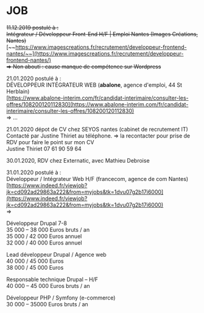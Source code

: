 # JOB

~~11.12.2019 postulé à :  
Intégrateur / Développeur Front-End H/F \| Emploi Nantes \(Images Créations, Nantes\)~~  
[~~https://www.imagescreations.fr/recrutement/developpeur-frontend-nantes/~~](https://www.imagescreations.fr/recrutement/developpeur-frontend-nantes/)  
~~=&gt; Non abouti : cause manque de compétence sur Wordpress~~

21.01.2020 postulé à :  
DÉVELOPPEUR INTÉGRATEUR WEB \(**abalone**, agence d'emploi, 44 St Herblain\)  
[https://www.abalone-interim.com/fr/candidat-interimaire/consulter-les-offres/108200120112830](https://www.abalone-interim.com/fr/candidat-interimaire/consulter-les-offres/108200120112830)  
=&gt; ...

21.01.2020 dépot de CV chez SEYOS nantes \(cabinet de recrutement IT\)  
Contacté par Justine Thiriet au téléphone. =&gt; la recontacter pour prise de RDV pour faire le point sur mon CV  
Justine Thiriet 07 61 90 59 64

30.01.2020, RDV chez Externatic, avec Mathieu Debroise

31.01.2020 postulé à :  
Développeur / Intégrateur Web H/F \(francecom, agence de com Nantes\)  
[https://www.indeed.fr/viewjob?jk=cd092ad29863a222&from=myjobs&tk=1dvu07g2b17i6000](https://www.indeed.fr/viewjob?jk=cd092ad29863a222&from=myjobs&tk=1dvu07g2b17i6000)  
=&gt;













Développeur Drupal 7-8  
35 000 – 38 000 Euros bruts / an  
35 000 / 42 000 Euros annuel  
32 000 / 40 000 Euros annuel

Lead développeur Drupal / Agence web  
40 000 / 45 000 Euros  
38 000 / 45 000 Euros

  
Responsable technique Drupal – H/F  
40 000 – 45 000 Euros bruts / an

  
Développeur PHP / Symfony \(e-commerce\)  
30 000 – 35000 Euros bruts / an

